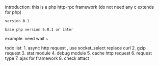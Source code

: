introduction:
	this is a php http-rpc framework (do not need any c extends for php)

	version 0.1

	base php version 5.0.1 or later

example:
	need wait ~

todo list:
	1. async http request , use socket_select replace curl
	2. gzip request
	3. stat module
	4. debug module
	5. cache http request
	6. request type 
	7. ajax for framework
	8. check attact

